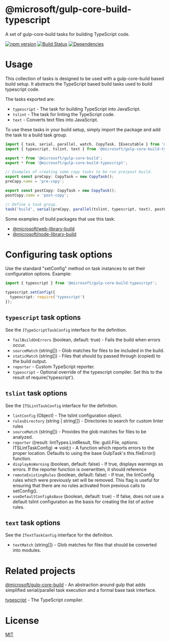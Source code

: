 @microsoft/gulp-core-build-typescript
=====================================
A set of gulp-core-build tasks for building TypeScript code.

[![npm version](https://badge.fury.io/js/%40microsoft%2Fgulp-core-build-typescript.svg)](https://badge.fury.io/js/%40microsoft%2Fgulp-core-build-typescript)
[![Build Status](https://travis-ci.org/Microsoft/gulp-core-build-typescript.svg?branch=master)](https://travis-ci.org/Microsoft/gulp-core-build-typescript)
[![Dependencies](https://david-dm.org/Microsoft/gulp-core-build-typescript.svg)](https://david-dm.org/Microsoft/gulp-core-build-typescript)

# Usage

This collection of tasks is designed to be used with a gulp-core-build based build setup. It abstracts the TypeScript based build tasks used to build typescript code.

The tasks exported are:

* `typescript` - The task for building TypeScript into JavaScript.
* `tslint` - The task for linting the TypeScript code.
* `text` - Converts text files into JavaScript.

To use these tasks in your build setup, simply import the package and add the task to a build task group.

```typescript
import { task, serial, parallel, watch, CopyTask, IExecutable } from '@microsoft/gulp-core-build';
import { typescript, tslint, text } from '@microsoft/gulp-core-build-typescript';

export * from '@microsoft/gulp-core-build';
export * from '@microsoft/gulp-core-build-typescript';

// Examples of creating some copy tasks to be run pre/post build.
export const preCopy: CopyTask = new CopyTask();
preCopy.name = 'pre-copy';

export const postCopy: CopyTask = new CopyTask();
postCopy.name = 'post-copy';

// Define a task group.
task('build', serial(preCopy, parallel(tslint, typescript, text), postCopy));
```

Some examples of build packages that use this task:

* [@microsoft/web-library-build](https://github.com/Microsoft/web-library-build)
* [@microsoft/node-library-build](https://github.com/Microsoft/node-library-build)

# Configuring task options

Use the standard "setConfig" method on task instances to set their configuration options. Example:

```typescript
import { typescript } from '@microsoft/gulp-core-build-typescript';

typescript.setConfig({
  typescript: require('typescript')
});
```

## `typescript` task options

See the `ITypeScriptTaskConfig` interface for the definition.

* `failBuildOnErrors` (boolean, default: true) - Fails the build when errors occur.
* `sourceMatch` (string[]) - Glob matches for files to be included in the build.
* `staticMatch` (string[]) - Files that should by passed through (copied) to the build output.
* `reporter` - Custom TypeScript reporter.
* `typescript` - Optional override of the typescript compiler. Set this to the result of require('typescript').

## `tslint` task options

See the `ITSLintTaskConfig` interface for the definition.

* `lintConfig` (Object) - The tslint configuration object.
* `rulesDirectory` (string | string[]) - Directories to search for custom linter rules
* `sourceMatch` (string[]) - Provides the glob matches for files to be analyzed.
* `reporter` ((result: lintTypes.LintResult, file: gutil.File, options: ITSLintTaskConfig) => void;) - A function which reports errors to the proper location. Defaults to using the base GulpTask's this.fileError() function.
* `displayAsWarning` (boolean, default: false) - If true, displays warnings as errors. If the reporter function is overwritten, it should reference
* `remoteExistingRules` (boolean, default: false) - If true, the lintConfig rules which were previously set will be removed. This flag is useful for ensuring that there are no rules activated from previous calls to setConfig().
* `useDefaultConfigAsBase` (boolean, default: true) - If false, does not use a default tslint configuration as the basis for creating the list of active rules.

## `text` task options

See the `ITextTaskConfig` interface for the definition.

* `textMatch` (string[]) - Glob matches for files that should be converted into modules.

# Related projects

[@microsoft/gulp-core-build](https://github.com/Microsoft/gulp-core-build) - An abstraction around gulp that adds simplified serial/parallel task execution and a formal base task interface.

[typescript](https://github.com/Microsoft/typescript) - The TypeScript compiler.

# License

[MIT](https://github.com/Microsoft/gulp-core-build-typescript/blob/master/LICENSE)
